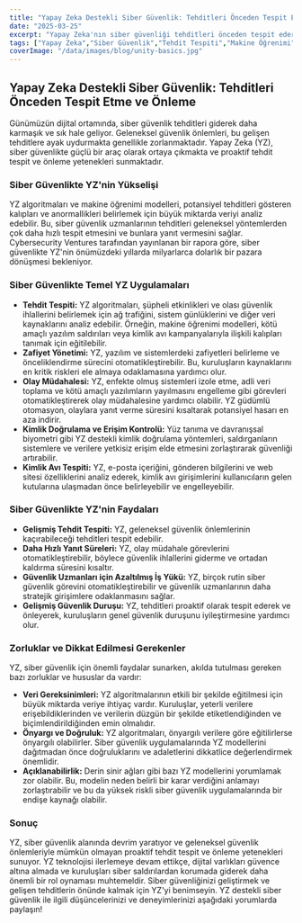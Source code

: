 ```yaml
---
title: "Yapay Zeka Destekli Siber Güvenlik: Tehditleri Önceden Tespit Etme ve Önleme"
date: "2025-03-25"
excerpt: "Yapay Zeka'nın siber güvenliği tehditleri önceden tespit ederek ve önleyerek nasıl geliştirdiğini keşfedin. Yapay zeka algoritmaları, makine öğrenimi ve dijital varlıkları güvence altına alma uygulamaları hakkında bilgi edinin."
tags: ["Yapay Zeka","Siber Güvenlik","Tehdit Tespiti","Makine Öğrenimi","Veri Güvenliği"]
coverImage: "/data/images/blog/unity-basics.jpg"
---
```


## Yapay Zeka Destekli Siber Güvenlik: Tehditleri Önceden Tespit Etme ve Önleme

Günümüzün dijital ortamında, siber güvenlik tehditleri giderek daha karmaşık ve sık hale geliyor. Geleneksel güvenlik önlemleri, bu gelişen tehditlere ayak uydurmakta genellikle zorlanmaktadır. Yapay Zeka (YZ), siber güvenlikte güçlü bir araç olarak ortaya çıkmakta ve proaktif tehdit tespit ve önleme yetenekleri sunmaktadır.

### Siber Güvenlikte YZ'nin Yükselişi

YZ algoritmaları ve makine öğrenimi modelleri, potansiyel tehditleri gösteren kalıpları ve anormallikleri belirlemek için büyük miktarda veriyi analiz edebilir. Bu, siber güvenlik uzmanlarının tehditleri geleneksel yöntemlerden çok daha hızlı tespit etmesini ve bunlara yanıt vermesini sağlar. Cybersecurity Ventures tarafından yayınlanan bir rapora göre, siber güvenlikte YZ'nin önümüzdeki yıllarda milyarlarca dolarlık bir pazara dönüşmesi bekleniyor.

### Siber Güvenlikte Temel YZ Uygulamaları

*   **Tehdit Tespiti:** YZ algoritmaları, şüpheli etkinlikleri ve olası güvenlik ihlallerini belirlemek için ağ trafiğini, sistem günlüklerini ve diğer veri kaynaklarını analiz edebilir. Örneğin, makine öğrenimi modelleri, kötü amaçlı yazılım saldırıları veya kimlik avı kampanyalarıyla ilişkili kalıpları tanımak için eğitilebilir.
*   **Zafiyet Yönetimi:** YZ, yazılım ve sistemlerdeki zafiyetleri belirleme ve önceliklendirme sürecini otomatikleştirebilir. Bu, kuruluşların kaynaklarını en kritik riskleri ele almaya odaklamasına yardımcı olur.
*   **Olay Müdahalesi:** YZ, enfekte olmuş sistemleri izole etme, adli veri toplama ve kötü amaçlı yazılımların yayılmasını engelleme gibi görevleri otomatikleştirerek olay müdahalesine yardımcı olabilir. YZ güdümlü otomasyon, olaylara yanıt verme süresini kısaltarak potansiyel hasarı en aza indirir.
*   **Kimlik Doğrulama ve Erişim Kontrolü:** Yüz tanıma ve davranışsal biyometri gibi YZ destekli kimlik doğrulama yöntemleri, saldırganların sistemlere ve verilere yetkisiz erişim elde etmesini zorlaştırarak güvenliği artırabilir.
*   **Kimlik Avı Tespiti:** YZ, e-posta içeriğini, gönderen bilgilerini ve web sitesi özelliklerini analiz ederek, kimlik avı girişimlerini kullanıcıların gelen kutularına ulaşmadan önce belirleyebilir ve engelleyebilir.

### Siber Güvenlikte YZ'nin Faydaları

*   **Gelişmiş Tehdit Tespiti:** YZ, geleneksel güvenlik önlemlerinin kaçırabileceği tehditleri tespit edebilir.
*   **Daha Hızlı Yanıt Süreleri:** YZ, olay müdahale görevlerini otomatikleştirebilir, böylece güvenlik ihlallerini giderme ve ortadan kaldırma süresini kısaltır.
*   **Güvenlik Uzmanları için Azaltılmış İş Yükü:** YZ, birçok rutin siber güvenlik görevini otomatikleştirebilir ve güvenlik uzmanlarının daha stratejik girişimlere odaklanmasını sağlar.
*   **Gelişmiş Güvenlik Duruşu:** YZ, tehditleri proaktif olarak tespit ederek ve önleyerek, kuruluşların genel güvenlik duruşunu iyileştirmesine yardımcı olur.

### Zorluklar ve Dikkat Edilmesi Gerekenler

YZ, siber güvenlik için önemli faydalar sunarken, akılda tutulması gereken bazı zorluklar ve hususlar da vardır:

*   **Veri Gereksinimleri:** YZ algoritmalarının etkili bir şekilde eğitilmesi için büyük miktarda veriye ihtiyaç vardır. Kuruluşlar, yeterli verilere erişebildiklerinden ve verilerin düzgün bir şekilde etiketlendiğinden ve biçimlendirildiğinden emin olmalıdır.
*   **Önyargı ve Doğruluk:** YZ algoritmaları, önyargılı verilere göre eğitilirlerse önyargılı olabilirler. Siber güvenlik uygulamalarında YZ modellerini dağıtmadan önce doğruluklarını ve adaletlerini dikkatlice değerlendirmek önemlidir.
*   **Açıklanabilirlik:** Derin sinir ağları gibi bazı YZ modellerini yorumlamak zor olabilir. Bu, modelin neden belirli bir karar verdiğini anlamayı zorlaştırabilir ve bu da yüksek riskli siber güvenlik uygulamalarında bir endişe kaynağı olabilir.

### Sonuç

YZ, siber güvenlik alanında devrim yaratıyor ve geleneksel güvenlik önlemleriyle mümkün olmayan proaktif tehdit tespit ve önleme yetenekleri sunuyor. YZ teknolojisi ilerlemeye devam ettikçe, dijital varlıkları güvence altına almada ve kuruluşları siber saldırılardan korumada giderek daha önemli bir rol oynaması muhtemeldir. Siber güvenliğinizi geliştirmek ve gelişen tehditlerin önünde kalmak için YZ'yi benimseyin. YZ destekli siber güvenlik ile ilgili düşüncelerinizi ve deneyimlerinizi aşağıdaki yorumlarda paylaşın!

    